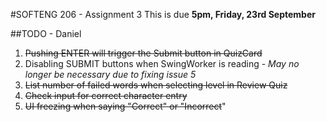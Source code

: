 #SOFTENG 206 - Assignment 3
This is due <b>5pm, Friday, 23rd September</b>

##TODO - Daniel
1. ~~Pushing ENTER will trigger the Submit button in QuizCard~~
2. Disabling SUBMIT buttons when SwingWorker is reading - *May no longer be necessary due to fixing issue 5*
3. ~~List number of failed words when selecting level in Review Quiz~~
4. ~~Check input for correct character entry~~
5. ~~UI freezing when saying "Correct" or "Incorrect~~"
